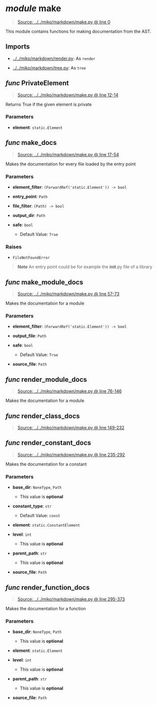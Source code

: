 # *module* **make**

> [Source: ../../miko/markdown/make.py @ line 0](../../miko/markdown/make.py#L0)

This module contains functions for making documentation from the AST.

## Imports

- [../../miko/markdown/render.py](../../miko/markdown/render.py): As `render`

- [../../miko/markdown/tree.py](../../miko/markdown/tree.py): As `tree`

## *func* **PrivateElement**

> [Source: ../../miko/markdown/make.py @ line 12-14](../../miko/markdown/make.py#L12-L14)

Returns True if the given element is private

### Parameters

- **element**: `static.Element`


## *func* **make_docs**

> [Source: ../../miko/markdown/make.py @ line 17-54](../../miko/markdown/make.py#L17-L54)

Makes the documentation for every file loaded by the entry point

### Parameters

- **element_filter**: `(ForwardRef('static.Element')) -> bool`


- **entry_point**: `Path`


- **file_filter**: `(Path) -> bool`


- **output_dir**: `Path`


- **safe**: `bool`
  - Default Value: `True`


### Raises

- `FileNotFoundError`

> **Note**
> An entry point could be for example the __init__.py file of a library

## *func* **make_module_docs**

> [Source: ../../miko/markdown/make.py @ line 57-73](../../miko/markdown/make.py#L57-L73)

Makes the documentation for a module

### Parameters

- **element_filter**: `(ForwardRef('static.Element')) -> bool`


- **output_file**: `Path`


- **safe**: `bool`
  - Default Value: `True`


- **source_file**: `Path`


## *func* **render_module_docs**

> [Source: ../../miko/markdown/make.py @ line 76-146](../../miko/markdown/make.py#L76-L146)

Makes the documentation for a module

## *func* **render_class_docs**

> [Source: ../../miko/markdown/make.py @ line 149-232](../../miko/markdown/make.py#L149-L232)

## *func* **render_constant_docs**

> [Source: ../../miko/markdown/make.py @ line 235-292](../../miko/markdown/make.py#L235-L292)

Makes the documentation for a constant

### Parameters

- **base_dir**: `NoneType`, `Path`
  - This value is **optional**


- **constant_type**: `str`
  - Default Value: `const`


- **element**: `static.ConstantElement`


- **level**: `int`
  - This value is **optional**


- **parent_path**: `str`
  - This value is **optional**


- **source_file**: `Path`


## *func* **render_function_docs**

> [Source: ../../miko/markdown/make.py @ line 295-373](../../miko/markdown/make.py#L295-L373)

Makes the documentation for a function

### Parameters

- **base_dir**: `NoneType`, `Path`
  - This value is **optional**


- **element**: `static.Element`


- **level**: `int`
  - This value is **optional**


- **parent_path**: `str`
  - This value is **optional**


- **source_file**: `Path`

